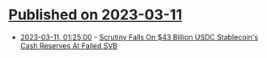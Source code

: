 # [Published on 2023-03-11](index.md)

* [2023-03-11, 01:25:00](https://news.slashdot.org/story/23/03/10/2159227/scrutiny-falls-on-43-billion-usdc-stablecoins-cash-reserves-at-failed-svb?utm_source=rss1.0mainlinkanon&utm_medium=feed) - [Scrutiny Falls On $43 Billion USDC Stablecoin's Cash Reserves At Failed SVB](https://news.slashdot.org/story/23/03/10/2159227/scrutiny-falls-on-43-billion-usdc-stablecoins-cash-reserves-at-failed-svb?utm_source=rss1.0mainlinkanon&utm_medium=feed)
